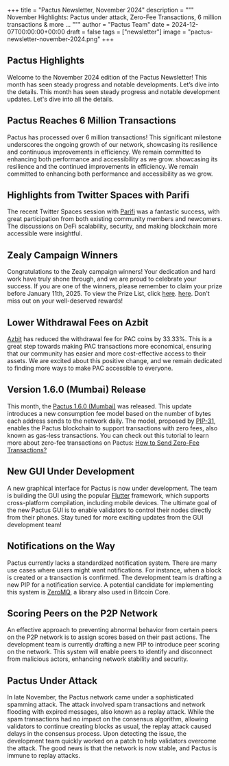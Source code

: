 +++
title = "Pactus Newsletter, November 2024"
description = """
November Highlights: Pactus under attack, Zero-Fee Transactions, 6 million transactions & more ...
"""
author = "Pactus Team"
date = 2024-12-07T00:00:00+00:00
draft = false
tags = ["newsletter"]
image = "pactus-newsletter-november-2024.png"
+++

## Pactus Highlights

Welcome to the November 2024 edition of the Pactus Newsletter!
This month has seen steady progress and notable developments.
Let’s dive into the details.
This month has seen steady progress and notable development updates.
Let's dive into all the details.

## Pactus Reaches 6 Million Transactions

Pactus has processed over 6 million transactions!
This significant milestone underscores the ongoing growth of our network,
showcasing its resilience and continuous improvements in efficiency.
We remain committed to enhancing both performance and accessibility as we grow.
showcasing its resilience and the continued improvements in efficiency.
We remain committed to enhancing both performance and accessibility as we grow.

## Highlights from Twitter Spaces with Parifi

The recent Twitter Spaces session with [Parifi](https://x.com/0xParifi) was a fantastic success,
with great participation from both existing community members and newcomers.
The discussions on DeFi scalability, security, and making blockchain more accessible were insightful.

## Zealy Campaign Winners

Congratulations to the Zealy campaign winners!
Your dedication and hard work have truly shone through, and we are proud to celebrate your success.
If you are one of the winners, please remember to claim your prize before January 11th, 2025.
To view the Prize List, click [here](https://docs.google.com/spreadsheets/d/1QntkwUv-eoCB2Log_SAcBSFOKEQL38YlqZvQAzdgvz0).
[here](https://docs.google.com/spreadsheets/d/1QntkwUv-eoCB2Log_SAcBSFOKEQL38YlqZvQAzdgvz0).
Don't miss out on your well-deserved rewards!

## Lower Withdrawal Fees on Azbit

[Azbit](https://azbit.com/) has reduced the withdrawal fee for PAC coins by 33.33%.
This is a great step towards making PAC transactions more economical,
ensuring that our community has easier and more cost-effective access to their assets.
We are excited about this positive change,
and we remain dedicated to finding more ways to make PAC accessible to everyone.

## Version 1.6.0 (Mumbai) Release

This month, the [Pactus 1.6.0 (Mumbai)](https://pactus.org/2024/11/14/pactus-1.6.0-mumbai-released/) was released.
This update introduces a new consumption fee model based on the number of bytes each address sends to the network daily.
The model, proposed by [PIP-31](https://pips.pactus.org/PIPs/pip-31),
enables the Pactus blockchain to support transactions with zero fees, also known as gas-less transactions.
You can check out this tutorial to learn more about zero-fee transactions on Pactus:
[How to Send Zero-Fee Transactions?](https://docs.pactus.org/tutorials/zero-fee-transactios/)

## New GUI Under Development

A new graphical interface for Pactus is now under development.
The team is building the GUI using the popular [Flutter](https://flutter.dev/) framework,
which supports cross-platform compilation, including mobile devices.
The ultimate goal of the new Pactus GUI is to enable validators to control their nodes directly from their phones.
Stay tuned for more exciting updates from the GUI development team!

## Notifications on the Way

Pactus currently lacks a standardized notification system.
There are many use cases where users might want notifications.
For instance, when a block is created or a transaction is confirmed.
The development team is drafting a new PIP for a notification service.
A potential candidate for implementing this system is
[ZeroMQ](https://github.com/bitcoin/bitcoin/blob/master/doc/zmq.md), a library also used in Bitcoin Core.

## Scoring Peers on the P2P Network

An effective approach to preventing abnormal behavior from certain peers on the P2P network is to assign scores based on their past actions.
The development team is currently drafting a new PIP to introduce peer scoring on the network.
This system will enable peers to identify and disconnect from malicious actors, enhancing network stability and security.

## Pactus Under Attack

In late November, the Pactus network came under a sophisticated spamming attack.
The attack involved spam transactions and network flooding with expired messages,
also known as a replay attack.
While the spam transactions had no impact on the consensus algorithm,
allowing validators to continue creating blocks as usual, the replay attack caused delays in the consensus process.
Upon detecting the issue, the development team quickly worked on a patch to help validators overcome the attack.
The good news is that the network is now stable, and Pactus is immune to replay attacks.
